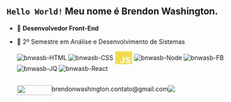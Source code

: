 ## `Hello World!` Meu nome é Brendon Washington.

- 🔭 <b>Desenvolvedor Front-End</b>
- 🌱 2º Semestre em Análise e Desenvolvimento de Sistemas
  <div style="display: inline_block">
  <img align="center" alt="bnwasb-HTML" height="30" width="40" src="https://cdn.jsdelivr.net/gh/devicons/devicon/icons/html5/html5-original-wordmark.svg"/>
  <img align="center" alt="bnwasb-CSS" height="30" width="40" src="https://cdn.jsdelivr.net/gh/devicons/devicon/icons/css3/css3-original-wordmark.svg" />
  <img align="center" alt="bnwasb-Js" height="30" width="40" src="https://raw.githubusercontent.com/devicons/devicon/master/icons/javascript/javascript-plain.svg"/>
  <img align="center" alt="bnwasb-Node" height="30" width="40" src="https://cdn.jsdelivr.net/gh/devicons/devicon/icons/nodejs/nodejs-original.svg"/>
  <img align="center" alt="bnwasb-FB" height="30" width="40" src="https://cdn.jsdelivr.net/gh/devicons/devicon/icons/firebase/firebase-plain-wordmark.svg"/>
  <img align="center" alt="bnwasb-JQ" height="30" width="40" src="https://cdn.jsdelivr.net/gh/devicons/devicon/icons/jquery/jquery-original-wordmark.svg"/>
  <img align="center" alt="bnwasb-React" height="30" width="40" src="https://cdn.jsdelivr.net/gh/devicons/devicon/icons/react/react-original-wordmark.svg" />
  <div>
  
  ##
    
  <div class="gmail" style="display:flex";>
      <img align="center" style="width:80px; height:23px; display:inline-block;" src="https://img.shields.io/badge/-Gmail-%23333?style=for-the-badge&logo=gmail&logoColor=white"/> 
      <span style="display:inline-block;">brendonwashington.contato@gmail.com</span>
  <div>  
  <div class="linkedin" style="display:flex;">
      <a href="www.linkedin.com/in/brendonwsa" target="_blank"><img src="https://img.shields.io/badge/-LinkedIn-%230077B5?style=for-the-badge&logo=linkedin&logoColor=white"></a>
  <div>
  
  
  
  
  
  
  
<!--
**bnwasb/bnwasb** is a ✨ _special_ ✨ repository because its `README.md` (this file) appears on your GitHub profile.
Here are some ideas to get you started:

- 🔭 I’m currently working on ...
- 🌱 I’m currently learning ...
- 👯 I’m looking to collaborate on ...
- 🤔 I’m looking for help with ...
- 💬 Ask me about ...
- 📫 How to reach me: ...
- 😄 Pronouns: ...
- ⚡ Fun fact: ...
-->
